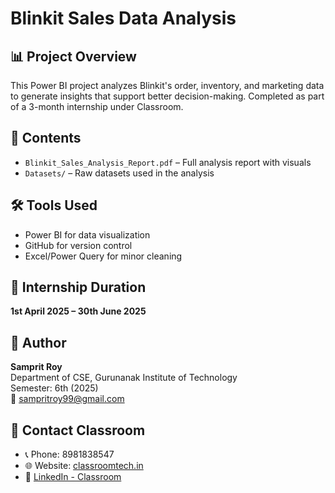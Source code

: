 # Blinkit Sales Data Analysis

## 📊 Project Overview
This Power BI project analyzes Blinkit's order, inventory, and marketing data to generate insights that support better decision-making. Completed as part of a 3-month internship under Classroom.

## 📁 Contents
- `Blinkit_Sales_Analysis_Report.pdf` – Full analysis report with visuals
- `Datasets/` – Raw datasets used in the analysis

## 🛠 Tools Used
- Power BI for data visualization
- GitHub for version control
- Excel/Power Query for minor cleaning

## 📅 Internship Duration
**1st April 2025 – 30th June 2025**

## 👤 Author
**Samprit Roy**  
Department of CSE, Gurunanak Institute of Technology  
Semester: 6th (2025)  
📧 sampritroy99@gmail.com

## 🔗 Contact Classroom
- 📞 Phone: 8981838547  
- 🌐 Website: [classroomtech.in](https://classroomtech.in)  
- 🔗 [LinkedIn - Classroom](https://www.linkedin.com/company/classroom-tech/)

